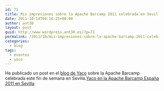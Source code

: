 ```yaml
---
id: 71
title: Mis impresiones sobre la Apache Barcamp 2011 celebrada en Sevilla
date: 2011-10-14T04:16:25+00:00
author: ant30
layout: post
guid: http://www.wordpress.ant30.es/?p=71
permalink: /2011/10/mis-impresiones-sobre-la-apache-barcamp-2011-celebrada-en-sevilla/
categories:
  - blog
tags:
  - eventos
  - yaco
---
```

He publicado un post en el [blog de Yaco](http://www.yaco.es/blog) sobre la Apache Barcamp celebrada este fin de semana en Sevilla.[Yaco en la Apache Barcamp España 2011 en Sevilla](http://www.yaco.es/blog/yaco/2011/10/yaco-en-apache-barcamp-espana-2011-en-sevilla/)